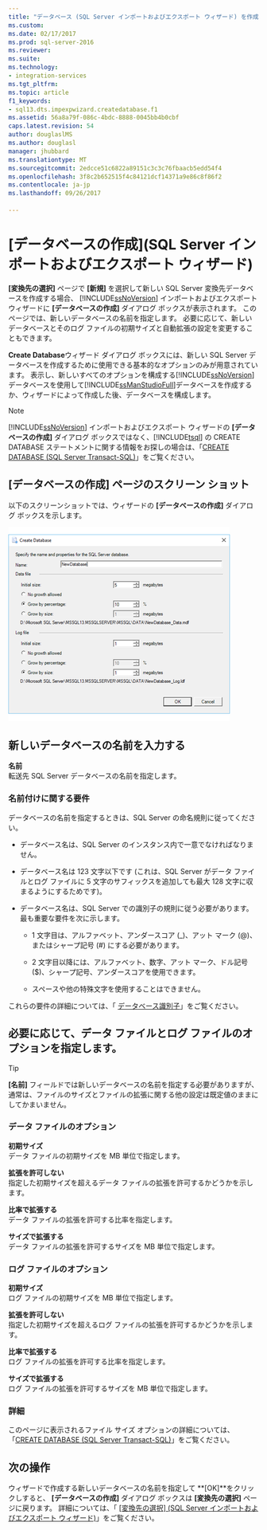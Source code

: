 ```yaml
---
title: "データベース (SQL Server インポートおよびエクスポート ウィザード) を作成 |Microsoft ドキュメント"
ms.custom: 
ms.date: 02/17/2017
ms.prod: sql-server-2016
ms.reviewer: 
ms.suite: 
ms.technology:
- integration-services
ms.tgt_pltfrm: 
ms.topic: article
f1_keywords:
- sql13.dts.impexpwizard.createdatabase.f1
ms.assetid: 56a8a79f-086c-4bdc-8888-0045bb4b0cbf
caps.latest.revision: 54
author: douglaslMS
ms.author: douglasl
manager: jhubbard
ms.translationtype: MT
ms.sourcegitcommit: 2edcce51c6822a89151c3c3c76fbaacb5edd54f4
ms.openlocfilehash: 3f8c2b652515f4c84121dcf14371a9e86c8f86f2
ms.contentlocale: ja-jp
ms.lasthandoff: 09/26/2017

---
```

# <a name="create-database-sql-server-import-and-export-wizard"></a>[データベースの作成]\(SQL Server インポートおよびエクスポート ウィザード)
**[変換先の選択]** ページで **[新規]** を選択して新しい SQL Server 変換先データベースを作成する場合、 [!INCLUDE[ssNoVersion](../../includes/ssnoversion-md.md)] インポートおよびエクスポート ウィザードに **[データベースの作成]** ダイアログ ボックスが表示されます。 このページでは、新しいデータベースの名前を指定します。 必要に応じて、新しいデータベースとそのログ ファイルの初期サイズと自動拡張の設定を変更することもできます。 

**Create Database**ウィザード ダイアログ ボックスには、新しい SQL Server データベースを作成するために使用できる基本的なオプションのみが用意されています。 表示し、新しいすべてのオプションを構成する[!INCLUDE[ssNoVersion](../../includes/ssnoversion-md.md)]データベースを使用して[!INCLUDE[ssManStudioFull](../../includes/ssmanstudiofull-md.md)]データベースを作成するか、ウィザードによって作成した後、データベースを構成します。 

> [!NOTE]
> [!INCLUDE[ssNoVersion](../../includes/ssnoversion-md.md)] インポートおよびエクスポート ウィザードの **[データベースの作成]** ダイアログ ボックスではなく、[!INCLUDE[tsql](../../includes/tsql-md.md)] の CREATE DATABASE ステートメントに関する情報をお探しの場合は、「[CREATE DATABASE (SQL Server Transact-SQL)](../../t-sql/statements/create-database-sql-server-transact-sql.md)」をご覧ください。  

## <a name="screen-shot-of-the-create-database-page"></a>[データベースの作成] ページのスクリーン ショット  
以下のスクリーンショットでは、ウィザードの **[データベースの作成]** ダイアログ ボックスを示します。  

![インポートおよびエクスポート ウィザードの作成データベース ページ](../../integration-services/import-export-data/media/create-database.png "インポートおよびエクスポート ウィザードの作成のデータベースページ")  

## <a name="provide-a-name-for-the-new-database"></a>新しいデータベースの名前を入力する  
**名前**  
 転送先 SQL Server データベースの名前を指定します。
 
### <a name="naming-requirements"></a>名前付けに関する要件
データベースの名前を指定するときは、SQL Server の命名規則に従ってください。  
  
-   データベース名は、SQL Server のインスタンス内で一意でなければなりません。  
  
-   データベース名は 123 文字以下です (これは、SQL Server がデータ ファイルとログ ファイルに 5 文字のサフィックスを追加しても最大 128 文字に収まるようにするためです)。  
  
-   データベース名は、SQL Server での識別子の規則に従う必要があります。 最も重要な要件を次に示します。  
  
    -   1 文字目は、アルファベット、アンダースコア (_)、アット マーク (@)、またはシャープ記号 (#) にする必要があります。  
  
    -   2 文字目以降には、アルファベット、数字、アット マーク、ドル記号 ($)、シャープ記号、アンダースコアを使用できます。  
  
    -   スペースや他の特殊文字を使用することはできません。  
  
これらの要件の詳細については、「 [データベース識別子](../../relational-databases/databases/database-identifiers.md)」をご覧ください。  

## <a name="optionally-specify-data-file-and-log-file-options"></a>必要に応じて、データ ファイルとログ ファイルのオプションを指定します。

> [!TIP]
> **[名前]** フィールドでは新しいデータベースの名前を指定する必要がありますが、通常は、ファイルのサイズとファイルの拡張に関する他の設定は既定値のままにしてかまいません。

### <a name="data-file-options"></a>データ ファイルのオプション  
 **初期サイズ**  
 データ ファイルの初期サイズを MB 単位で指定します。  
  
 **拡張を許可しない**  
 指定した初期サイズを超えるデータ ファイルの拡張を許可するかどうかを示します。  
  
 **比率で拡張する**  
 データ ファイルの拡張を許可する比率を指定します。  
  
 **サイズで拡張する**  
 データ ファイルの拡張を許可するサイズを MB 単位で指定します。  
  
### <a name="log-file-options"></a>ログ ファイルのオプション  
 **初期サイズ**  
 ログ ファイルの初期サイズを MB 単位で指定します。  
  
 **拡張を許可しない**  
 指定した初期サイズを超えるログ ファイルの拡張を許可するかどうかを示します。  
  
 **比率で拡張する**  
 ログ ファイルの拡張を許可する比率を指定します。  
  
 **サイズで拡張する**  
 ログ ファイルの拡張を許可するサイズを MB 単位で指定します。  

### <a name="more-info"></a>詳細
このページに表示されるファイル サイズ オプションの詳細については、「[CREATE DATABASE (SQL Server Transact-SQL)](../../t-sql/statements/create-database-sql-server-transact-sql.md)」をご覧ください。 

## <a name="whats-next"></a>次の操作  
 ウィザードで作成する新しいデータベースの名前を指定して **[OK]**をクリックしすると、 **[データベースの作成]** ダイアログ ボックスは **[変換先の選択]** ページに戻ります。 詳細については、「 [[変換先の選択] (SQL Server インポートおよびエクスポート ウィザード)](../../integration-services/import-export-data/choose-a-destination-sql-server-import-and-export-wizard.md)」をご覧ください。  


